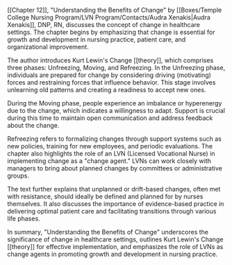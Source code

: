 [[Chapter 12]], "Understanding the Benefits of Change" by [[Boxes/Temple College Nursing Program/LVN Program/Contacts/Audra Xenakis|Audra Xenakis]], DNP, RN, discusses the concept of change in healthcare settings. The chapter begins by emphasizing that change is essential for growth and development in nursing practice, patient care, and organizational improvement. 

The author introduces Kurt Lewin's Change [[theory]], which comprises three phases: Unfreezing, Moving, and Refreezing. In the Unfreezing phase, individuals are prepared for change by considering driving (motivating) forces and restraining forces that influence behavior. This stage involves unlearning old patterns and creating a readiness to accept new ones.

During the Moving phase, people experience an imbalance or hyperenergy due to the change, which indicates a willingness to adapt. Support is crucial during this time to maintain open communication and address feedback about the change.

Refreezing refers to formalizing changes through support systems such as new policies, training for new employees, and periodic evaluations. The chapter also highlights the role of an LVN (Licensed Vocational Nurse) in implementing change as a "change agent." LVNs can work closely with managers to bring about planned changes by committees or administrative groups.

The text further explains that unplanned or drift-based changes, often met with resistance, should ideally be defined and planned for by nurses themselves. It also discusses the importance of evidence-based practice in delivering optimal patient care and facilitating transitions through various life phases.

In summary, "Understanding the Benefits of Change" underscores the significance of change in healthcare settings, outlines Kurt Lewin's Change [[theory]] for effective implementation, and emphasizes the role of LVNs as change agents in promoting growth and development in nursing practice.